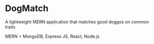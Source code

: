 # DogMatch
 A lightweight MERN application that matches good doggos on common traits
 
 MERN = MongoDB, Express JS, React, Node.js